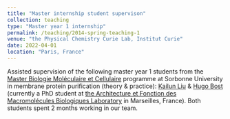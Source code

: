 ```yaml
---
title: "Master internship student supervison"
collection: teaching
type: "Master year 1 internship"
permalink: /teaching/2014-spring-teaching-1
venue: "the Physical Chemistry Curie Lab, Institut Curie"
date: 2022-04-01
location: "Paris, France"
---
```


Assisted supervision of the following master year 1 students from the [Master Biologie Moléculaire et Cellulaire](https://sciences.sorbonne-universite.fr/formation-sciences/offre-de-formation/masters/master-biologie-moleculaire-et-cellulaire-bmc) programme at Sorbonne University in membrane protein purification (theory & practice): [Kailun Liu](https://www.linkedin.com/in/kailun-liu-12a69718b/) & [Hugo Bost](https://www.linkedin.com/in/hugo-bost/) (currently a PhD student at [the Architecture et Fonction des Macromolécules Biologiques Laboratory](https://www.afmb.univ-mrs.fr/en/laboratory/) in Marseilles, France). Both students spent 2 months working in our team.
